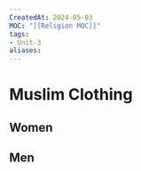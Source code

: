 ```yaml
---
CreatedAt: 2024-05-03
MOC: "[[Religion MOC]]"
tags:
- Unit-3
aliases:
---
```

# Muslim Clothing

## Women


## Men
